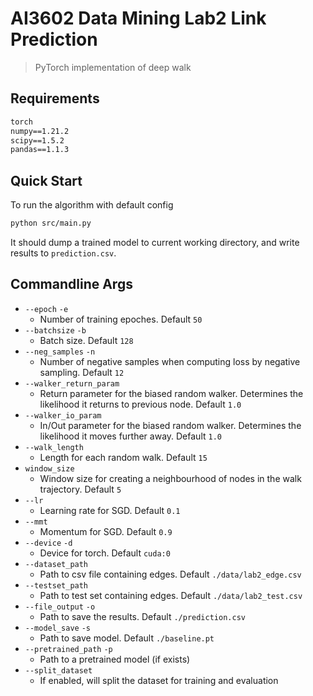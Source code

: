 # AI3602 Data Mining Lab2 Link Prediction

> PyTorch implementation of deep walk

## Requirements

```txt
torch
numpy==1.21.2
scipy==1.5.2
pandas==1.1.3
```

## Quick Start

To run the algorithm with default config

```sh
python src/main.py
```

It should dump a trained model to current working directory, and write results to `prediction.csv`.

## Commandline Args

- `--epoch` `-e`
  - Number of training epoches. Default `50`
- `--batchsize` `-b`
  - Batch size. Default `128`
- `--neg_samples` `-n`
  - Number of negative samples when computing loss by negative sampling. Default `12`
- `--walker_return_param`
  - Return parameter for the biased random walker. Determines the likelihood it returns to previous node. Default `1.0`
- `--walker_io_param`
  - In/Out parameter for the biased random walker. Determines the likelihood it moves further away. Default `1.0`
- `--walk_length`
  - Length for each random walk. Default `15`
- `window_size`
  - Window size for creating a neighbourhood of nodes in the walk trajectory. Default `5`
- `--lr`
  - Learning rate for SGD. Default `0.1`
- `--mmt`
  - Momentum for SGD. Default `0.9`
- `--device` `-d`
  - Device for torch. Default `cuda:0`
- `--dataset_path`
  - Path to csv file containing edges. Default `./data/lab2_edge.csv`
- `--testset_path`
  - Path to test set containing edges. Default `./data/lab2_test.csv`
- `--file_output` `-o`
  - Path to save the results. Default `./prediction.csv`
- `--model_save` `-s`
  - Path to save model. Default `./baseline.pt`
- `--pretrained_path` `-p`
  - Path to a pretrained model (if exists)
- `--split_dataset`
  - If enabled, will split the dataset for training and evaluation
